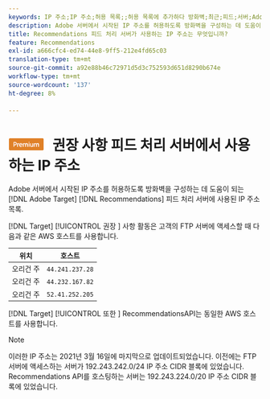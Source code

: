 ```yaml
---
keywords: IP 주소;IP 주소;허용 목록;;허용 목록에 추가하다 방화벽;최근;피드;서버;Adobe marketing cloud;recommendations
description: Adobe 서버에서 시작된 IP 주소를 허용하도록 방화벽을 구성하는 데 도움이 되도록  [!DNL Target] Recommendations 피드 처리 서버에 사용된 IP 주소 목록을 봅니다.
title: Recommendations 피드 처리 서버가 사용하는 IP 주소는 무엇입니까?
feature: Recommendations
exl-id: a666cfc4-ed74-44e8-9ff5-212e4fd65c03
translation-type: tm+mt
source-git-commit: a92e88b46c72971d5d3c752593d651d8290b674e
workflow-type: tm+mt
source-wordcount: '137'
ht-degree: 8%

---
```


# ![PREMIUM](/help/assets/premium.png) 권장 사항 피드 처리 서버에서 사용하는 IP 주소

Adobe 서버에서 시작된 IP 주소를 허용하도록 방화벽을 구성하는 데 도움이 되는 [!DNL Adobe Target] [!DNL Recommendations] 피드 처리 서버에 사용된 IP 주소 목록.

[!DNL Target] [!UICONTROL 권장 ] 사항 활동은 고객의 FTP 서버에 액세스할 때 다음과 같은 AWS 호스트를 사용합니다.

| 위치 | 호스트 |
| --- | --- |
| 오리건 주 | `44.241.237.28` |
| 오리건 주 | `44.232.167.82` |
| 오리건 주 | `52.41.252.205` |

[!DNL Target] [!UICONTROL 또한 ] RecommendationsAPI는 동일한 AWS 호스트를 사용합니다.

>[!NOTE]
>
>이러한 IP 주소는 2021년 3월 16일에 마지막으로 업데이트되었습니다. 이전에는 FTP 서버에 액세스하는 서버가 192.243.242.0/24 IP 주소 CIDR 블록에 있었습니다. Recommendations API를 호스팅하는 서버는 192.243.224.0/20 IP 주소 CIDR 블록에 있었습니다.
